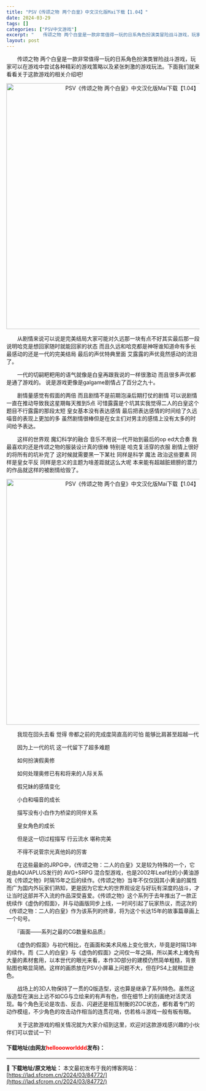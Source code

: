 ```yaml
---
title: "PSV《传颂之物 两个白皇》中文汉化版Mai下载【1.04】"
date: 2024-03-29
tags: []
categories: ["PSV中文游戏"]
excerpt: "　　传颂之物 两个白皇是一款非常值得一玩的日系角色扮演类冒险战斗游戏，玩家可以在游戏中尝试各种精彩的游戏策略以及紧张刺激的游戏玩法。下面我们就来看看关于这款游戏的相关介绍吧! 　　从剧情来说可以说是完美结局大家可能对久远那一块有点不好其实最后那一段说明哈克是想回家随时就能回家的状态 而且久远和哈克都&hellip;"
layout: post
---
```


 <p>　　传颂之物 两个白皇是一款非常值得一玩的日系角色扮演类冒险战斗游戏，玩家可以在游戏中尝试各种精彩的游戏策略以及紧张刺激的游戏玩法。下面我们就来看看关于这款游戏的相关介绍吧!</p> <p align="center"><img align="" border="0" src="https://lad.sfcrom.cn/wp-content/uploads/2024/03/20240329_66066775c3baa.webp" width="640" alt="PSV《传颂之物 两个白皇》中文汉化版Mai下载【1.04】" /></p> <p>　　从剧情来说可以说是完美结局大家可能对久远那一块有点不好其实最后那一段说明哈克是想回家随时就能回家的状态 而且久远和哈克都是神呀谁知道命有多长 最感动的还是一代的完美结局 最后的声优特典里面 艾露露的声优竟然感动的流泪了。</p> <p>　　一代的切嗣粑粑用的语气就像是白皇再跟我说的一样很激动 而且很多声优都是通了游戏的。 说是游戏更像是galgame剧情占了百分之九十。</p> <p>　　剧情量感觉有假面的两倍 而且剧情不是前期泡澡后期打仗的剧情 可以说剧情一直在推动导致我这星期每天推到5点 可惜露露是个坑其实我觉得二人的白皇这个题目不行露露的那段太短 皇女基本没有表达感情 最后把表达感情的时间给了久远 喵音的表现上更加的多 虽然剧情很棒但是在女主们对男主的感情上没有太多的时间给予表达。</p> <p>　　这样的世界观 魔幻科学的融合 音乐不用说一代开始到最后的op ed大合奏 我最喜欢的还是传颂之物的服装设计真的很棒 特别是 哈克复活穿的衣服 剧情上很好的将所有的坑补完了 这时候就需要黑一下某社 同样是科学 魔法 政治这些要素 同样是皇女平反 同样是忠义的主题为啥差距就这么大呢 本来能有超越脏翅膀的潜力的作品就这样的被剧情给毁了。</p> <p align="center"><img align="" border="0" src="https://lad.sfcrom.cn/wp-content/uploads/2024/03/20240329_660667766db32.webp" width="640" alt="PSV《传颂之物 两个白皇》中文汉化版Mai下载【1.04】" /></p> <p>　　我现在回头去看 觉得 帝都之前的完成度简直高的可怕 能够比肩甚至超越一代</p> <p>　　因为上一代的坑 这一代留下了超多难题</p> <p>　　如何扮演假奥修</p> <p>　　如何处理奥修已有和将来的人际关系</p> <p>　　假兄妹的感情变化</p> <p>　　小白和喵音的成长</p> <p>　　描写没有小白作为桥梁的同伴关系</p> <p>　　皇女角色的成长</p> <p>　　但是这一切过程描写 行云流水 堪称完美</p> <p>　　不得不说菅宗光真他妈的厉害</p> <p>　　在这些最新的JRPG中，《传颂之物：二人的白皇》又是较为特殊的一个，它是由AQUAPLUS发行的 AVG+SRPG 混合型游戏，也是2002年Leaf社的小黄油游戏《传颂之物》时隔15年之后的续作。《传颂之物》当年不仅仅因其小黄油的属性而广为国内外玩家们熟知，更是因为它宏大的世界观设定与好玩有深度的战斗，才让当时这部并不入流的作品深受喜爱。《传颂之物》这个系列于去年推出了一款正统续作《虚伪的假面》，并与动画版同步上线，一时间引起了玩家热议，而这次的《传颂之物：二人的白皇》作为该系列的终章，将为这个长达15年的故事篇章画上一个句号。</p> <p>　　『画面&mdash;&mdash;系列之最的CG数量和品质』</p> <p>　　《虚伪的假面》与初代相比，在画面和美术风格上变化很大，毕竟是时隔13年的续作。而《二人的白皇》与《虚伪的假面》之间仅一年之隔，所以美术上难免有大量的素材套用，以本世代的眼光来看，本作3D部分的建模仍然简单粗糙，背景贴图也略显简陋。这样的画质放在PSV小屏幕上问题不大，但在PS4上就稍显逊色。</p> <p>　　战场上的3D人物保持了一贯的Q版造型，这也算是继承了系列特色。虽然这版造型在演出上远不如CG与立绘来的有声有色，但在细节上的刻画绝对活灵活现。每个角色无论是攻击、反击、闪避还是相互制衡的ZOC状态，都有着专门的动作模组，不少角色的攻击动作相当的连贯花哨，仿若格斗游戏一般有板有眼。</p> <p>　　关于这款游戏的相关情况就为大家介绍到这里，欢迎对这款游戏感兴趣的小伙伴们可以尝试一下!</p> <p><h4>下载地址(由网友<font color="red">helloooworlddd</font>发布)：</h4></p> 

---
📖 **下载地址/原文地址：** 本文最初发布于我的博客网站：[https://lad.sfcrom.cn/2024/03/84772/](https://lad.sfcrom.cn/2024/03/84772/)
